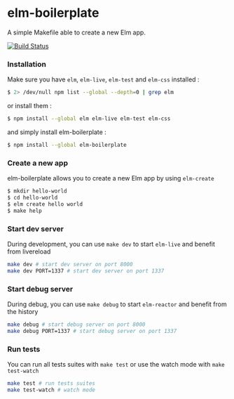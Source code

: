 elm-boilerplate
================

A simple Makefile able to create a new Elm app.

[![Build Status](https://travis-ci.org/guillaumearm/elm-boilerplate.svg?branch=master)](https://travis-ci.org/guillaumearm/elm-boilerplate)

### Installation
Make sure you have `elm`, `elm-live`, `elm-test` and `elm-css` installed :

```bash
$ 2> /dev/null npm list --global --depth=0 | grep elm
```

or install them :

```bash
$ npm install --global elm elm-live elm-test elm-css
```

and simply install elm-boilerplate :
```bash
$ npm install --global elm-boilerplate
```

### Create a new app
elm-boilerplate allows you to create a new Elm app by using `elm-create`

```bash
$ mkdir hello-world
$ cd hello-world
$ elm create hello world
$ make help
```

### Start dev server
During development, you can use `make dev` to start `elm-live` and benefit from livereload
```bash
make dev # start dev server on port 8000
make dev PORT=1337 # start dev server on port 1337
```

### Start debug server
During debug, you can use `make debug` to start `elm-reactor` and benefit from the history
```bash
make debug # start debug server on port 8000
make debug PORT=1337 # start debug server on port 1337
```

### Run tests
You can run all tests suites with `make test` or use the watch mode with `make test-watch`
```bash
make test # run tests suites
make test-watch # watch mode
```

